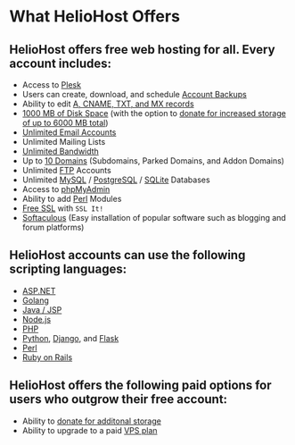 # What HelioHost Offers

## HelioHost offers free web hosting for all. Every account includes:

* Access to [Plesk](../tutorials/plesk/README.md)
* Users can create, download, and schedule [Account Backups](../tutorials/plesk/account-backups.md)
* Ability to edit [A, CNAME, TXT, and MX records](../tutorials/dns-record-management/heliohost-dns-records/README.md)
* [1000 MB of Disk Space](../features/storage.md) (with the option to [donate for increased storage of up to 6000 MB total](../accounts/donation-increase-storage.md))
* [Unlimited Email Accounts](../features/unlimited-email-accounts.md)
* Unlimited Mailing Lists
* [Unlimited Bandwidth](../features/unlimited-bandwidth.md)
* Up to [10 Domains](../management/parked-addon-and-sub-domains.md) (Subdomains, Parked Domains, and Addon Domains)
* Unlimited [FTP](../management/uploading-files.md) Accounts
* Unlimited [MySQL](../management/mysql.md) / [PostgreSQL](../features/postgresql.md) / [SQLite](../features/sqlite.md) Databases
* Access to [phpMyAdmin](../management/mysql.md#managing-the-database-with-phpmyadmin)
* Ability to add [Perl](../tutorials/perl.md) Modules
* [Free SSL](../management/ssl.md) with `SSL It!`
* [Softaculous](../features/softaculous.md) (Easy installation of popular software such as blogging and forum platforms)

## HelioHost accounts can use the following scripting languages:

* [ASP.NET](../features/asp.net.md)
* [Golang](../tutorials/golang.md)
* [Java / JSP](../features/java.md)
* [Node.js](../tutorials/node.js/README.md)
* [PHP](../features/php.md)
* [Python](../features/python.md), [Django](../tutorials/django/README.md), and [Flask](../tutorials/flask.md)
* [Perl](../tutorials/perl.md)
* [Ruby on Rails](../tutorials/ror.md)

## HelioHost offers the following paid options for users who outgrow their free account:

* Ability to [donate for additonal storage](../accounts/donation-increase-storage.md)
* Ability to upgrade to a paid [VPS plan](https://heliohost.org/vps/)
